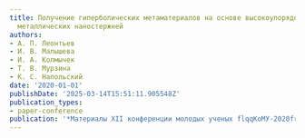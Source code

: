 ```yaml
---
title: Получение гиперболических метаматериалов на основе высокоупорядоченных массивов
  металлических наностержней
authors:
- А. П. Леонтьев
- И. В. Малышева
- И. А. Колмычек
- Т. В. Мурзина
- К. С. Напольский
date: '2020-01-01'
publishDate: '2025-03-14T15:51:11.905548Z'
publication_types:
- paper-conference
publication: '*Материалы XII конференции молодых ученых flqqКоМУ-2020frqq*'
---
```

